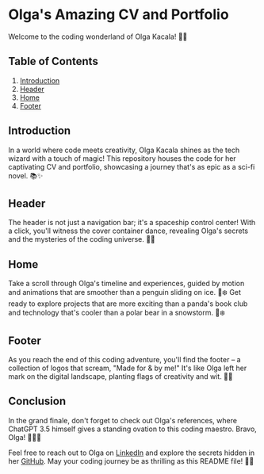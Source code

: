 # Olga's Amazing CV and Portfolio

Welcome to the coding wonderland of Olga Kacala! 🚀✨

## Table of Contents

1. [Introduction](#introduction)
2. [Header](#header)
3. [Home](#home)
4. [Footer](#footer)

## Introduction

In a world where code meets creativity, Olga Kacala shines as the tech wizard with a touch of magic! This repository houses the code for her captivating CV and portfolio, showcasing a journey that's as epic as a sci-fi novel. 📚✨

## Header

The header is not just a navigation bar; it's a spaceship control center! With a click, you'll witness the cover container dance, revealing Olga's secrets and the mysteries of the coding universe. 🚀🕺

## Home

Take a scroll through Olga's timeline and experiences, guided by motion and animations that are smoother than a penguin sliding on ice. 🐧❄️ Get ready to explore projects that are more exciting than a panda's book club and technology that's cooler than a polar bear in a snowstorm. 🐼❄️

## Footer

As you reach the end of this coding adventure, you'll find the footer – a collection of logos that scream, "Made for & by me!" It's like Olga left her mark on the digital landscape, planting flags of creativity and wit. 🚩🌐

## Conclusion

In the grand finale, don't forget to check out Olga's references, where ChatGPT 3.5 himself gives a standing ovation to this coding maestro. Bravo, Olga! 🎉👩‍💻

Feel free to reach out to Olga on [LinkedIn](https://www.linkedin.com/in/olga-kacala/) and explore the secrets hidden in her [GitHub](https://github.com/olga-kacala/CV_page). May your coding journey be as thrilling as this README file! 🚀😄
